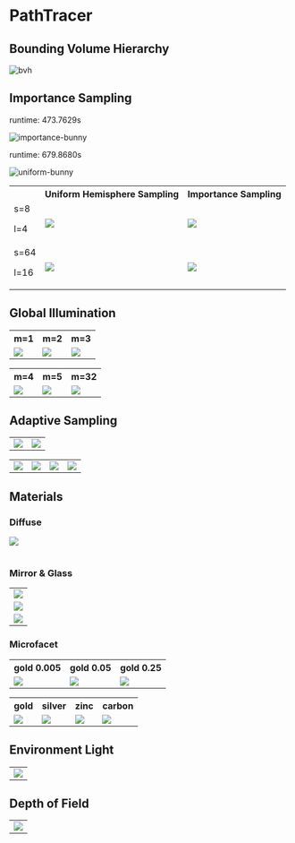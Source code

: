 # PathTracer

## Bounding Volume Hierarchy


![bvh](imgs/bvh.png)


## Importance Sampling

runtime: 473.7629s

![importance-bunny](imgs/CBbunny_importance_s_64_l_16.png)

runtime: 679.8680s

![uniform-bunny](imgs/CBbunny_uniform_s_64_l_16.png)

<table style="width:100%">
<tr>
<th></th>
<th>Uniform Hemisphere Sampling</th>
<th>Importance Sampling</th>
</tr>

<tr>
<td>s=8

l=4</td>
<td><img src="imgs/CBbunny_uniform_s_8_l_4.png"></td>
<td><img src="imgs/CBbunny_importance_s_8_l_4.png"></td>
</tr>

<tr>
<td>s=64


l=16</td>
<td><img src="imgs/CBbunny_uniform_s_64_l_16.png"></td>
<td><img src="imgs/CBbunny_importance_s_64_l_16.png"></td>
</tr>
</table>

## Global Illumination

<table style="width:100%">
<tr>
<th>m=1</th>
<th>m=2</th>
<th>m=3</th>
</tr>

<tr>
<td><img src="imgs/CBspheres_m_1.png"></td>
<td><img src="imgs/CBspheres_m_2.png"></td>
<td><img src="imgs/CBspheres_m_3.png"></td>

<table style="width:100%">
<tr>
<th>m=4</th>
<th>m=5</th>
<th>m=32</th>
</tr>

<tr>
<td><img src="imgs/CBspheres_m_4.png"></td>
<td><img src="imgs/CBspheres_m_5.png"></td>
<td><img src="imgs/CBspheres_m_32.png"></td>
</tr>
</table>

## Adaptive Sampling

<table style="width:100%">
<tr>
<td><img src="imgs/CBlucy_2048-64-16.png"></td>
<td><img src="imgs/CBlucy_2048-64-16_rate.png"></td>
</tr>
</table>

<table style="width:100%">
<tr>
<td><img src="imgs/CBbunny_2048.png"></td>
<td><img src="imgs/CBbunny_2048-rate.png"></td>
<td><img src="imgs/CBspheres-2048.png"></td>
<td><img src="imgs/CBspheres-2048_rate.png"></td>
</tr>
</table>

## Materials

### Diffuse

<table style="width:100%">
<tr><img src="imgs/CBspheres_diff.png"></tr>
</table>

### Mirror & Glass


<table style="width:100%">
<tr><td><img src="imgs/CBcoil.png"></td></tr>
<tr><td><img src="imgs/CBspheres_m_32.png"></td></tr>
<tr><td><img src="imgs/CBlucy_2048-64-16.png"></td></tr>
</table>

### Microfacet

<table style="width:100%">
<tr>
<th>gold 0.005</th>
<th>gold 0.05</th>
<th>gold 0.25</th>
</tr>
<tr>
<td><img src="imgs/dragon_au_0.005.png"></td>
<td><img src="imgs/dragon_au_0.05.png"></td>
<td><img src="imgs/dragon_au_0.25.png"></td>
</tr>
</table>

<table style="width:100%">
<tr>
<th>gold</th>
<th>silver</th>
<th>zinc</th>
<th>carbon</th>
</tr>
<tr>
<td><img src="imgs/dragon_au.png"></td>
<td><img src="imgs/dragon_ag.png"></td>
<td><img src="imgs/dragon_zn.png"></td>
<td><img src="imgs/dragon_c.png"></td>
</tr>
</table>


## Environment Light

<table style="width:100%">
<tr>
<td><img src="imgs/dragon_env.png"></td>
</tr>
</table>

## Depth of Field

<table style="width:100%">
<tr>
<td><img src="imgs/dragon_depth.png"></td>
</tr>
</table>
